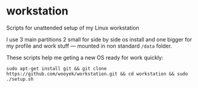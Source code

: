 # workstation
Scripts for unattended setup of my Linux workstation


I use 3 main partitions 2 small for side by side os install and one bigger for my profile and work stuff — mounted in non standard `/data` folder.

These scripts help me geting a new OS ready for work quickly:

	sudo apt-get install git && git clone https://github.com/wooyek/workstation.git && cd workstation && sudo ./setup.sh
    